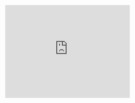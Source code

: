 <iframe src="https://data.oecd.org/chart/65sI" width="400" height="300" style="border: 0" mozallowfullscreen="true" webkitallowfullscreen="true" allowfullscreen="true"><a href="https://data.oecd.org/chart/65sI" target="_blank">OECD Chart: General government debt, Total, % of GDP, Annual, latest</a></iframe>
